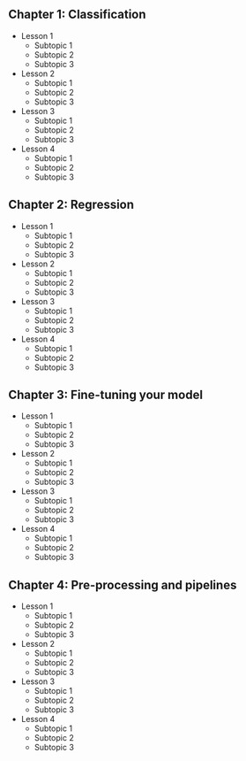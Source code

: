 ## Chapter 1: Classification

* Lesson 1
  - Subtopic 1
  - Subtopic 2
  - Subtopic 3
* Lesson 2
  - Subtopic 1
  - Subtopic 2
  - Subtopic 3
* Lesson 3
  - Subtopic 1
  - Subtopic 2
  - Subtopic 3
* Lesson 4
  - Subtopic 1
  - Subtopic 2
  - Subtopic 3

## Chapter 2: Regression

* Lesson 1
  - Subtopic 1
  - Subtopic 2
  - Subtopic 3
* Lesson 2
  - Subtopic 1
  - Subtopic 2
  - Subtopic 3
* Lesson 3
  - Subtopic 1
  - Subtopic 2
  - Subtopic 3
* Lesson 4
  - Subtopic 1
  - Subtopic 2
  - Subtopic 3

## Chapter 3: Fine-tuning your model

* Lesson 1
  - Subtopic 1
  - Subtopic 2
  - Subtopic 3
* Lesson 2
  - Subtopic 1
  - Subtopic 2
  - Subtopic 3
* Lesson 3
  - Subtopic 1
  - Subtopic 2
  - Subtopic 3
* Lesson 4
  - Subtopic 1
  - Subtopic 2
  - Subtopic 3

## Chapter 4: Pre-processing and pipelines

* Lesson 1
  - Subtopic 1
  - Subtopic 2
  - Subtopic 3
* Lesson 2
  - Subtopic 1
  - Subtopic 2
  - Subtopic 3
* Lesson 3
  - Subtopic 1
  - Subtopic 2
  - Subtopic 3
* Lesson 4
  - Subtopic 1
  - Subtopic 2
  - Subtopic 3
